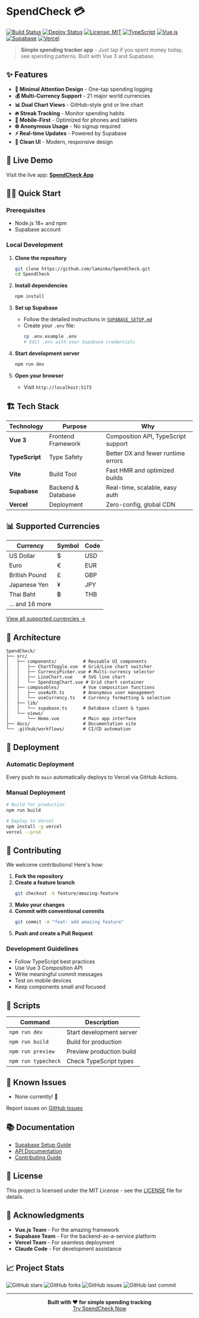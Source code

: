 # SpendCheck 💳

[![Build Status](https://github.com/laminko/SpendCheck/actions/workflows/ci.yml/badge.svg)](https://github.com/laminko/SpendCheck/actions/workflows/ci.yml)
[![Deploy Status](https://github.com/laminko/SpendCheck/actions/workflows/deploy.yml/badge.svg)](https://github.com/laminko/SpendCheck/actions/workflows/deploy.yml)
[![License: MIT](https://img.shields.io/badge/License-MIT-yellow.svg)](https://opensource.org/licenses/MIT)
[![TypeScript](https://img.shields.io/badge/TypeScript-007ACC?logo=typescript&logoColor=white)](https://typescriptlang.org/)
[![Vue.js](https://img.shields.io/badge/Vue.js-35495E?logo=vue.js&logoColor=4FC08D)](https://vuejs.org/)
[![Supabase](https://img.shields.io/badge/Supabase-3ECF8E?logo=supabase&logoColor=white)](https://supabase.com/)
[![Vercel](https://img.shields.io/badge/Vercel-000000?logo=vercel&logoColor=white)](https://vercel.com/)

> **Simple spending tracker app** - Just tap if you spent money today, see spending patterns. Built with Vue 3 and Supabase.

## ✨ Features

- **🎯 Minimal Attention Design** - One-tap spending logging
- **💰 Multi-Currency Support** - 21 major world currencies
- **📊 Dual Chart Views** - GitHub-style grid or line chart
- **🔥 Streak Tracking** - Monitor spending habits
- **📱 Mobile-First** - Optimized for phones and tablets
- **🌐 Anonymous Usage** - No signup required
- **⚡ Real-time Updates** - Powered by Supabase
- **🎨 Clean UI** - Modern, responsive design

## 🚀 Live Demo

Visit the live app: **[SpendCheck App](https://spend-check.vercel.app)**

## 🏃‍♂️ Quick Start

### Prerequisites

- Node.js 18+ and npm
- Supabase account

### Local Development

1. **Clone the repository**
   ```bash
   git clone https://github.com/laminko/SpendCheck.git
   cd SpendCheck
   ```

2. **Install dependencies**
   ```bash
   npm install
   ```

3. **Set up Supabase**
   - Follow the detailed instructions in [`SUPABASE_SETUP.md`](./SUPABASE_SETUP.md)
   - Create your `.env` file:
     ```bash
     cp .env.example .env
     # Edit .env with your Supabase credentials
     ```

4. **Start development server**
   ```bash
   npm run dev
   ```

5. **Open your browser**
   - Visit `http://localhost:5173`

## 🏗️ Tech Stack

| Technology | Purpose | Why |
|------------|---------|-----|
| **Vue 3** | Frontend Framework | Composition API, TypeScript support |
| **TypeScript** | Type Safety | Better DX and fewer runtime errors |
| **Vite** | Build Tool | Fast HMR and optimized builds |
| **Supabase** | Backend & Database | Real-time, scalable, easy auth |
| **Vercel** | Deployment | Zero-config, global CDN |

## 📊 Supported Currencies

| Currency | Symbol | Code |
|----------|--------|------|
| US Dollar | $ | USD |
| Euro | € | EUR |
| British Pound | £ | GBP |
| Japanese Yen | ¥ | JPY |
| Thai Baht | ฿ | THB |
| ... and 16 more | | |

[View all supported currencies →](./src/composables/useCurrency.ts)

## 🎯 Architecture

```
SpendCheck/
├── src/
│   ├── components/          # Reusable UI components
│   │   ├── ChartToggle.vue  # Grid/Line chart switcher
│   │   ├── CurrencyPicker.vue # Multi-currency selector
│   │   ├── LineChart.vue    # SVG line chart
│   │   └── SpendingChart.vue # Grid chart container
│   ├── composables/         # Vue composition functions
│   │   ├── useAuth.ts       # Anonymous user management
│   │   └── useCurrency.ts   # Currency formatting & selection
│   ├── lib/
│   │   └── supabase.ts      # Database client & types
│   └── views/
│       └── Home.vue         # Main app interface
├── docs/                    # Documentation site
└── .github/workflows/       # CI/CD automation
```

## 🚀 Deployment

### Automatic Deployment

Every push to `main` automatically deploys to Vercel via GitHub Actions.

### Manual Deployment

```bash
# Build for production
npm run build

# Deploy to Vercel
npm install -g vercel
vercel --prod
```

## 🤝 Contributing

We welcome contributions! Here's how:

1. **Fork the repository**
2. **Create a feature branch**
   ```bash
   git checkout -b feature/amazing-feature
   ```
3. **Make your changes**
4. **Commit with conventional commits**
   ```bash
   git commit -m "feat: add amazing feature"
   ```
5. **Push and create a Pull Request**

### Development Guidelines

- Follow TypeScript best practices
- Use Vue 3 Composition API
- Write meaningful commit messages
- Test on mobile devices
- Keep components small and focused

## 📝 Scripts

| Command | Description |
|---------|-------------|
| `npm run dev` | Start development server |
| `npm run build` | Build for production |
| `npm run preview` | Preview production build |
| `npm run typecheck` | Check TypeScript types |

## 🐛 Known Issues

- None currently! 🎉

Report issues on [GitHub Issues](https://github.com/laminko/SpendCheck/issues)

## 📚 Documentation

- [Supabase Setup Guide](./SUPABASE_SETUP.md)
- [API Documentation](https://laminko.github.io/SpendCheck/)
- [Contributing Guide](./CONTRIBUTING.md)

## 📄 License

This project is licensed under the MIT License - see the [LICENSE](./LICENSE) file for details.

## 🙏 Acknowledgments

- **Vue.js Team** - For the amazing framework
- **Supabase Team** - For the backend-as-a-service platform
- **Vercel Team** - For seamless deployment
- **Claude Code** - For development assistance

## 📈 Project Stats

![GitHub stars](https://img.shields.io/github/stars/laminko/SpendCheck?style=social)
![GitHub forks](https://img.shields.io/github/forks/laminko/SpendCheck?style=social)
![GitHub issues](https://img.shields.io/github/issues/laminko/SpendCheck)
![GitHub last commit](https://img.shields.io/github/last-commit/laminko/SpendCheck)

---

<div align="center">
  <strong>Built with ❤️ for simple spending tracking</strong>
  <br>
  <a href="https://spend-check.vercel.app">Try SpendCheck Now</a>
</div>